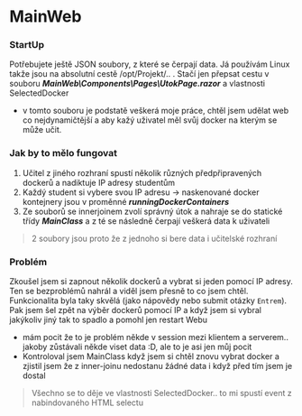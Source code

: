 # MainWeb

### StartUp
Potřebujete ještě JSON soubory, z které se čerpají data. Já používám Linux takže jsou na absolutní cestě /opt/Projekt/.. .
Stačí jen přepsat cestu v souboru ***MainWeb\Components\Pages\UtokPage.razor*** a vlastnosti SelectedDocker
- v tomto souboru je podstatě veškerá moje práce, chtěl jsem udělat web co nejdynamičtější a aby kažý uživatel měl svůj docker na kterým se může učit.

### Jak by to mělo fungovat
1. Učitel z jiného rozhraní spustí několik různých předpřipravených dockerů a nadiktuje IP adresy studentům
2. Každý student si vybere svou IP adresu -> naskenované docker kontejnery jsou v proměnné ***runningDockerContainers***
3. Ze souborů se innerjoinem zvolí správný útok a nahraje se do statické třídy ***MainClass*** a z té se následně čerpají veškerá data k uživateli

> 2 soubory jsou proto že z jednoho si bere data i učitelské rozhraní

### Problém
Zkoušel jsem si zapnout několik dockerů a vybrat si jeden pomocí IP adresy. Ten se bezproblémů nahrál a viděl jsem přesně to co jsem chtěl. Funkcionalita byla taky skvělá (jako nápovědy nebo submit otázky `Entrem`). Pak jsem šel zpět na výběr dockerů pomocí IP a když jsem si vybral jakýkoliv jiný tak to spadlo a pomohl jen restart Webu
- mám pocit že to je problém někde v session mezi klientem a serverem.. jakoby zůstávali někde viset data :D, ale to je asi jen můj pocit
- Kontroloval jsem MainClass když jsem si chtěl znovu vybrat docker a zjistil jsem že z inner-joinu nedostanu žádné data i když před tím jsem je dostal

> Všechno se to děje ve vlastnosti SelectedDocker.. to mi spustí event z nabindovaného HTML selectu

